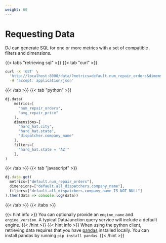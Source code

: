 ```yaml
---
weight: 60
---
```


# Requesting Data

DJ can generate SQL for one or more metrics with a set of compatible filters and dimensions.

{{< tabs "retrieving sql" >}}
{{< tab "curl" >}}
```sh
curl -X 'GET' \
  'http://localhost:8000/data/?metrics=default.num_repair_orders&dimensions=default.all_dispatchers.company_name&filters=default.all_dispatchers.company_name%20IS%20NOT%20NULL' \
  -H 'accept: application/json'
```
{{< /tab >}}
{{< tab "python" >}}
```py
dj.data(
    metrics=[
      "num_repair_orders",
      "avg_repair_price"
    ],
    dimensions=[
      "hard_hat.city",
      "hard_hat.state",
      "dispatcher.company_name"
    ],
    filters=[
      "hard_hat.state = 'AZ'"
    ],
)
```
{{< /tab >}}
{{< tab "javascript" >}}
```js
dj.data.get(
  metrics=["default.num_repair_orders"],
  dimensions=["default.all_dispatchers.company_name"],
  filters=["default.all_dispatchers.company_name IS NOT NULL"]
).then(data => console.log(data))
```
{{< /tab >}}
{{< /tabs >}}

{{< hint info >}}
You can optionally provide an `engine_name` and `engine_version`. A typical DataJunction query service will include a default engine.
{{< /hint >}}
{{< hint info >}}
When using the python client, retrieving data requires that you have [pandas](https://pandas.pydata.org/) installed locally.
You can install pandas by running `pip install pandas`.
{{< /hint >}}